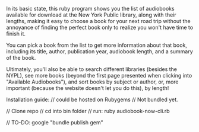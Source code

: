 In its basic state, this ruby program shows you the list of audiobooks available for download at the New York Public library, along with their lengths, making it easy to choose a book for your next road trip without the annoyance of finding the perfect book only to realize you won't have time to finish it.

You can pick a book from the list to get more information about that book, including its title, author, publication year, audiobook length, and a summary of the book.

Ultimately, you'll also be able to search different libraries (besides the NYPL), see more books (beyond the first page presented when clicking into "Available Audiobooks"), and sort books by subject or author, or, more important (because the website doesn't let you do this), by length!

Installation guide:
// could be hosted on Rubygems
// Not bundled yet. 

// Clone repo
// cd into bin folder
// run: ruby audiobook-now-cli.rb

// TO-DO: google "bundle publish gem"
